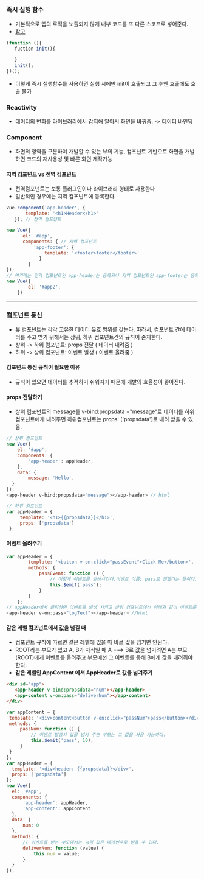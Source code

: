 ### 즉시 실행 함수
- 기본적으로 앱의 로직을 노출되지 않게 내부 코드를 또 다른 스코프로 넣어준다.
- [참고](https://developer.mozilla.org/ko/docs/Glossary/IIFE)
```js
(function (){
   fuction init(){

   }
   init();
})();
```
- 이렇게 즉시 실행함수를 사용하면 실행 시에만 init이 호출되고 그 후엔 호출에도 호출 불가

### Reactivity
- 데이터의 변화를 라이브러리에서 감지해 알아서 화면을 바꿔줌. -> 데이터 바인딩

### Component
- 화면의 영역을 구분하여 개발할 수 있는 뷰의 기능, 컴포넌트 기반으로 화면을 개발하면 코드의 재사용성 및 빠른 화면 제작가능

#### 지역 컴포넌트 vs 전역 컴포넌트
- 전역컴포넌트는 보통 플러그인이나 라이브러리 형태로 사용한다
- 일반적인 경우에는 지역 컴포넌트에 등록한다.
```js
Vue.component('app-header', {
       template: '<h1>Header</h1>'
   }); // 전역 컴포넌트

new Vue({
      el: '#app',
      components: { // 지역 컴포넌트
          'app-footer': {
              template: '<footer>footer</footer>'
            }
        }
});
// 여기에는 전역 컴포넌트인 app-header는 등록되나 지역 컴포넌트인 app-footer는 등록 안됨
new Vue({
        el: '#app2',
    })
```
----
### 컴포넌트 통신
- 뷰 컴포넌트는 각각 고유한 데이터 유효 범위를 갖는다. 따라서, 컴포넌트 간에 데이터를 주고 받기 위해서는 상위, 하위 컴포넌트간의 규칙이 존재한다.
- 상위 -> 하위 컴포넌트: props 전달 ( 데이터 내려줌 )
- 하위 -> 상위 컴포넌트: 이벤트 발생 ( 이벤트 올려줌 )
#### 컴포넌트 통신 규칙이 필요한 이유
- 규칙이 있으면 데이터를 추적하기 쉬워지기 때문에 개발의 효율성이 좋아진다.
#### props 전달하기
- 상위 컴포넌트의 message를 v-bind:propsdata ="message"로 데이터를 하위 컴포넌트에게 내려주면 하위컴포넌트는 props: ['propsdata']로 내려 받을 수 있음.
```js
// 상위 컴포넌트
new Vue({
    el: '#app',
    components: {
        'app-header': appHeader,
    },
    data: {
        message: 'Hello',
  }
});
<app-header v-bind:propsdata="message"></app-header> // html

// 하위 컴포넌트
var appHeader = {
     template: '<h1>{{propsdata}}</h1>',
     props: ['propsdata']
 };
```
#### 이벤트 올려주기
```js
var appHeader = {
        template: '<button v-on:click="passEvent">Click Me</button>',
        methods: {
            passEvent: function () {
                // 이렇게 이벤트를 발생시킨다.이벤트 이름: pass로 정했다는 뜻이다.
                this.$emit('pass');
            }
        }
    };
// appHeader에서 클릭하면 이벤트를 발생 시키고 상위 컴포넌트에선 아래와 같이 이벤트를 받을 수 있다.
<app-header v-on:pass="logText"></app-header> //html
```
#### 같은 레벨 컴포넌트에서 값을 넘길 때
 - 컴포넌트 규칙에 따르면 같은 레벨에 있을 때 바로 값을 넘기면 안된다.
 - ROOT라는 부모가 있고 A, B가 자식일 때 A ===> B로 값을 넘기려면 A는 부모(ROOT)에게 이벤트를 올려주고 부모에선 그 이벤트를 통해 B에게 값을 내려줘야 한다.
 - **같은 레벨인 AppContent 에서 AppHeader로 값을 넘겨주기**
 ```html
 <div id="app">
    <app-header v-bind:propsdata="num"></app-header>
    <app-content v-on:pass="deliverNum"></app-content>
</div>
 ```
 ```js
var appContent = {
  template: '<div>content<button v-on:click="passNum">pass</button></div>',
  methods: {
      passNum: function () {
          // 이벤트 발생시 값을 넘겨 주면 부모는 그 값을 사용 가능하다.
          this.$emit('pass', 10);
      }
  }
};
var appHeader = {
   template: '<div>header: {{propsdata}}</div>',
   props: ['propsdata']
};
new Vue({
   el: '#app',
   components: {
       'app-header': appHeader,
       'app-content': appContent
   },
   data: {
       num: 0
   },
   methods: {
       // 이벤트를 받는 부모에서는 넘김 값은 매개변수로 받을 수 있다.
       deliverNum: function (value) {
           this.num = value;
       }
   }
});
 ```
